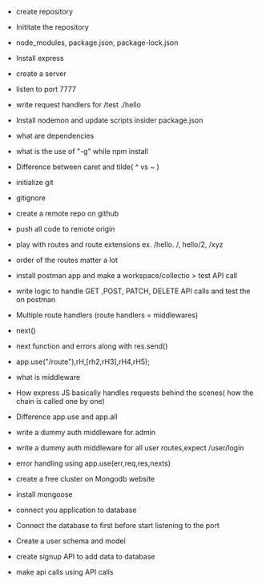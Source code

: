 - create repository
- Inititate the repository
- node_modules, package.json, package-lock.json
- Install express
- create a server
- listen to port 7777
- write request handlers for /test ./hello
- Install nodemon and update scripts insider package.json
- what are dependencies
- what is the use of "-g" while npm install
- Difference between caret and tilde( ^ vs ~ )

- initialize git
- gitignore
- create a remote repo on github
- push all code to remote origin
- play with routes and route extensions ex. /hello. /, hello/2, /xyz
- order of the routes matter a lot
- install postman app and make a workspace/collectio > test API call
- write logic to handle GET ,POST, PATCH, DELETE API calls and test the on postman

- Multiple route handlers (route handlers = middlewares)
- next()
- next function and errors along with res.send()
- app.use("/route"),rH,[rh2,rH3],rH4,rH5);
- what is middleware
- How express JS basically handles requests behind the scenes( how the chain is called one by one)
- Difference app.use and app.all
- write a dummy auth middleware for admin
- write a dummy auth middleware for all user routes,expect /user/login
- error handling using app.use(err,req,res,nexts)

- create a free cluster on Mongodb website
- install mongoose
- connect you application to database
- Connect the database to first before start listening to the port
- Create a user schema and model
- create signup API to add data to database
- make api calls using API calls
